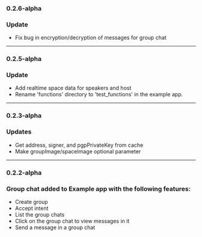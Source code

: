 ### 0.2.6-alpha
### Update
- Fix bug in encryption/decryption of messages for group chat

---
### 0.2.5-alpha

### Update

- Add realtime space data for speakers and host
- Rename 'functions' directory to 'test_functions' in the example app.


---
### 0.2.3-alpha

### Updates

- Get address, signer, and pgpPrivateKey from cache
- Make groupImage/spaceImage optional parameter

---

### 0.2.2-alpha

### Group chat added to Example app with the following features:

- Create group
- Accept intent
- List the group chats
- Click on the group chat to view messages in it
- Send a message in a group chat